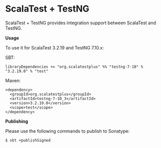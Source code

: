 # ScalaTest + TestNG
ScalaTest + TestNG provides integration support between ScalaTest and TestNG.

**Usage**

To use it for ScalaTest 3.2.19 and TestNG 7.10.x: 

SBT: 

```
libraryDependencies += "org.scalatestplus" %% "testng-7-10" % "3.2.19.0" % "test"
```

Maven: 

```
<dependency>
  <groupId>org.scalatestplus</groupId>
  <artifactId>testng-7-10_3</artifactId>
  <version>3.2.19.0</version>
  <scope>test</scope>
</dependency>
```

**Publishing**

Please use the following commands to publish to Sonatype: 

```
$ sbt +publishSigned
```
